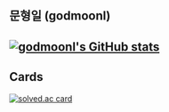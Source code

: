 ## 문형일 (godmoonl)

[![godmoonl's GitHub stats](https://github-readme-stats.vercel.app/api?username=godmoonl)](https://github.com/anuraghazra/github-readme-stats)
----
## Cards

[![solved.ac card](https://github-readme-solvedac.hyp3rflow.vercel.app/api/?handle=moonhi123)](https://solved.ac/profile/moonhi123)
<!--
**godmoonl/godmoonl** is a ✨ _special_ ✨ repository because its `README.md` (this file) appears on your GitHub profile.

Here are some ideas to get you started:

- 🔭 I’m currently working on ...
- 🌱 I’m currently learning ...
- 👯 I’m looking to collaborate on ...
- 🤔 I’m looking for help with ...
- 💬 Ask me about ...
- 📫 How to reach me: ...
- 😄 Pronouns: ...
- ⚡ Fun fact: ...
-->
